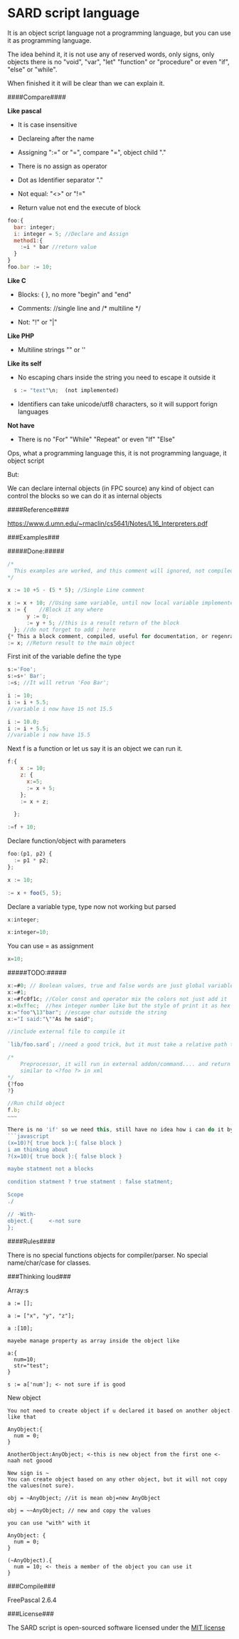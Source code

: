 SARD script language
====================

It is an object script language not a programming language, but you can use it as programming language.

The idea behind it, it is not use any of reserved words, only signs, only objects there is no "void", "var", "let" "function" or "procedure" or even "if", "else" or "while".

When finished it it will be clear than we can explain it.

####Compare####

__Like pascal__

  * It is case insensitive
  
  * Declareing after the name
  
  * Assigning ":=" or "=", compare "=", object child "."
  
  * There is no assign as operator

  * Dot as Identifier separator "."

  * Not equal: "<>" or "!="

  * Return value not end the execute of block

```javascript
foo:{
  bar: integer;
  i: integer = 5; //Declare and Assign
  method1:{
    :=i * bar //return value
  }
}
foo.bar := 10;
```

__Like C__

  * Blocks: { }, no more "begin" and "end"

  * Comments: //single line and /* multiline */

  * Not: "!"  or "|"

__Like PHP__

  * Multiline strings "" or ''

__Like its self__

  * No escaping chars inside the string you need to escape it outside it
  
  ```javascript
    s := "text"\n;  (not implemented)
  ```

  * Identifiers can take unicode/utf8 characters, so it will support forign languages

__Not have__

  * There is no "For" "While" "Repeat" or even "If" "Else"
  
  Ops, what a programming language this, it is not programming language, it object script
  
  But:
  
  We can declare internal objects (in FPC source) any kind of object can control the blocks
  so we can do it as internal objects

####Reference####

  https://www.d.umn.edu/~rmaclin/cs5641/Notes/L16_Interpreters.pdf

###Examples###

#####Done:#####
```javascript
/*
  This examples are worked, and this comment will ignored, not compiled or parsed as we say.
*/

x := 10 +5 - (5 * 5); //Single Line comment

x := x + 10; //Using same variable, until now local variable implemented
x := {    //Block it any where
      y := 0;
      := y + 5; //this is a result return of the block
  }; //do not forget to add ; here
{* This a block comment, compiled, useful for documentation, or regenrate the code *};
:= x; //Return result to the main object
```
First init of the variable define the type

```javascript
s:='Foo';
s:=s+' Bar';
:=s; //It will retrun 'Foo Bar';

i := 10;
i := i + 5.5;
//variable i now have 15 not 15.5

i := 10.0;
i := i + 5.5;
//variable i now have 15.5
```

Next f is a function or let us say it is an object we can run it.
```javascript
f:{
    x := 10;
    z: {
      x:=5;
      := x + 5;
    };
    := x + z;

  };

:=f + 10;
```
Declare function/object with parameters
```javascript
foo:(p1, p2) {
  := p1 * p2;
};

x := 10;

:= x + foo(5, 5);
```

Declare a variable type, type now not working but parsed
```javascript
x:integer;

x:integer=10;
```
You can use = as assignment
```javascript
x=10;
```

#####TODO:#####
```javascript
x:=#0; // Boolean values, true and false words are just global variables.
x:=#1;
x:=#fc0f1c; //Color const and operator mix the colors not just add it
x:=0xffec;  //hex integer number like but the style of print it as hex we need to override ToString
x:="foo"\13"bar"; //escape char outside the string
x:="I said:"\""As he said";

//include external file to compile it

`lib/foo.sard`; //need a good trick, but it must take a relative path to the current file

/*
    Preprocessor, it will run in external addon/command.... and return string into it
    similar to <?foo ?> in xml
*/
{?foo
?}

//Run child object
f.b;
~~~

There is no 'if' so we need this, still have no idea how i can do it by scanner
```javascript
(x=10)?{ true bock }:{ false block }
i am thinking about
?(x=10){ true bock }:{ false block }

maybe statment not a blocks

condition statment ? true statment : false statment;

Scope 
./

// -With-
object.{     <-not sure
};
```

####Rules####

There is no special functions objects for compiler/parser.
No special name/char/case for classes.

###Thinking loud###

Array:s

    a := [];

    a := ["x", "y", "z"];
    
    a :[10];

    mayebe manage property as array inside the object like

    a:{
      num=10;
      str="test";
    }

    s := a['num']; <- not sure if is good

New object

    You not need to create object if u declared it based on another object like that

    AnyObject:{
      num = 0;
    }

    AnotherObject:AnyObject; <-this is new object from the first one <-naah not goood

    New sign is ~
    You can create object based on any other object, but it will not copy the values(not sure).

    obj = ~AnyObject; //it is mean obj=new AnyObject

    obj = ~~AnyObject; // new and copy the values

    you can use "with" with it

    AnyObject: {
      num = 0;
    }

    (~AnyObject).{
      num = 10; <- theis a member of the object you can use it
    }


###Compile###

FreePascal 2.6.4

###License###

The SARD script is open-sourced software licensed under the [MIT license](http://opensource.org/licenses/MIT)
